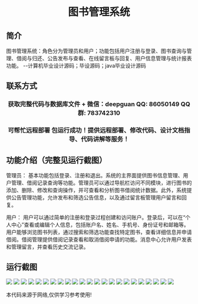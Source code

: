 <p><h1 align="center">图书管理系统</h1></p>

## 简介
图书管理系统：角色分为管理员和用户；功能包括用户注册与登录、图书查询与管理、借阅与归还、公告发布与查看、在线留言板与回复、用户信息管理与统计报表功能。    --计算机毕业设计源码；毕设源码；java毕业设计源码


## 联系方式
<p><h3 align="center">获取完整代码与数据库文件 + 微信：deepguan QQ: 86050149 QQ群: 783742310</h3></p>
<p><h3 align="center">可帮忙远程部署 包运行成功！提供远程部署、修改代码、设计文档指导、代码讲解等服务！</h3></p>

## 功能介绍（完整见运行截图）
管理员： 基本功能包括登录、注册和退出。系统的主界面提供图书信息管理、用户管理、借阅记录查询等功能。管理员可以通过导航栏访问不同模块，进行图书的添加、删除、修改和查询操作，并可查看和分析图书借阅统计数据。此外，系统提供公告管理功能，允许发布和筛选公告信息，以及通过留言板管理用户留言和回复。

用户： 用户可以通过简单的注册和登录过程创建和访问账户。登录后，可以在“个人中心”查看或编辑个人信息，包括账户名、姓名、手机号、身份证号和邮箱等。用户能够浏览图书列表，通过搜索和筛选功能查找特定图书，查看详细信息并申请借阅。借阅管理提供借阅记录查看和取消借阅申请的功能。消息中心允许用户发表和管理留言，并查看历史交流记录。


## 运行截图
![](img/001.jpg)
![](img/002.jpg)
![](img/003.jpg)
![](img/004.jpg)
![](img/005.jpg)
![](img/006.jpg)
![](img/007.jpg)
![](img/008.jpg)
![](img/009.jpg)
![](img/010.jpg)
![](img/011.jpg)
![](img/012.jpg)
![](img/013.jpg)
![](img/014.jpg)
![](img/015.jpg)
![](img/016.jpg)
![](img/017.jpg)
![](img/018.jpg)
![](img/019.jpg)
![](img/020.jpg)
![](img/021.jpg)
![](img/022.jpg)
![](img/023.jpg)

<p>本代码来源于网络,仅供学习参考使用!</p>
